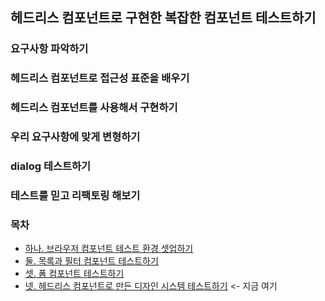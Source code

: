 ## 헤드리스 컴포넌트로 구현한 복잡한 컴포넌트 테스트하기

### 요구사항 파악하기

### 헤드리스 컴포넌트로 접근성 표준을 배우기

### 헤드리스 컴포넌트를 사용해서 구현하기

### 우리 요구사항에 맞게 변형하기

### dialog 테스트하기

### 테스트를 믿고 리팩토링 해보기

### 목차

- [하나. 브라우저 컴포넌트 테스트 환경 셋업하기](https://github.com/taehee-sp/turing-frontend-test/tree/main/src/app/cosmos)
- [둘. 목록과 필터 컴포넌트 테스트하기](https://github.com/taehee-sp/turing-frontend-test/tree/main/src/app/domains/saas/SaasList)
- [셋. 폼 컴포넌트 테스트하기](https://github.com/taehee-sp/turing-frontend-test/tree/main/src/app/domains/member/MemberCreateForm)
- [넷. 헤드리스 컴포넌트로 만든 디자인 시스템 테스트하기](https://github.com/taehee-sp/turing-frontend-test/tree/main/src/app/common/components/SelectWithCombobox) <- 지금 여기
